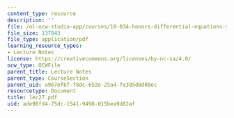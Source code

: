 ```yaml
---
content_type: resource
description: ''
file: /ol-ocw-studio-app/courses/18-034-honors-differential-equations-spring-2004/ade90fd475dc15419498015bea9d82af_lec27.pdf
file_size: 137843
file_type: application/pdf
learning_resource_types:
- Lecture Notes
license: https://creativecommons.org/licenses/by-nc-sa/4.0/
ocw_type: OCWFile
parent_title: Lecture Notes
parent_type: CourseSection
parent_uid: a967ef6f-f8dc-652e-25a4-fe395d0d00ec
resourcetype: Document
title: lec27.pdf
uid: ade90fd4-75dc-1541-9498-015bea9d82af
---
```

